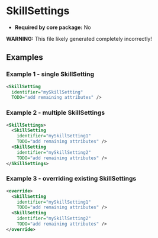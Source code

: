# SkillSettings

- **Required by core package:** No

**WARNING:** This file likely generated completely incorrectly!

## Examples

### Example 1 - single SkillSetting

```xml
<SkillSetting
  identifier="mySkillSetting"
  TODO="add remaining attributes" />
```

### Example 2 - multiple SkillSettings

```xml
<SkillSettings>
  <SkillSetting
    identifier="mySkillSetting1"
    TODO="add remaining attributes" />
  <SkillSetting
    identifier="mySkillSetting2"
    TODO="add remaining attributes" />
</SkillSettings>
```

### Example 3 - overriding existing SkillSettings

```xml
<override>
  <SkillSetting
    identifier="mySkillSetting1"
    TODO="add remaining attributes" />
  <SkillSetting
    identifier="mySkillSetting2"
    TODO="add remaining attributes" />
</override>
```

